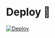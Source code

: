 # Deploy 🛫
[![Deploy](https://www.herokucdn.com/deploy/button.svg)](https://heroku.com/deploy?template=https://github.com/Rifkiarisman/Nexa-Userbot)
